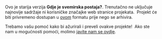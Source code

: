 Ovo je starija verzija **Gdje je svemirska postaja?**. Trenutačno ne uključuje najnovije sadržaje ni korisničke značajke web stranice projekata.  Projekt će biti privremeno dostupan u [ovom](images/ISS.pdf) formatu prije nego se arhivira. 

Trebamo vašu pomoć kako bi ažurirali i preveli ovakve projekte!  Ako ste nam u mogućnosti pomoći, molimo [javite nam se ovdje](https://rpf.io/translators).
